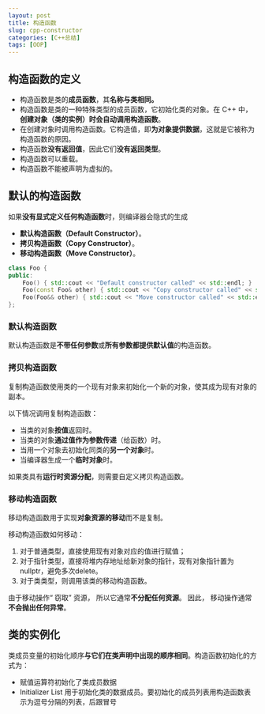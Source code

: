 ```yaml
---
layout: post
title: 构造函数
slug: cpp-constructor
categories: [C++总结]
tags: [OOP]
---
```


## 构造函数的定义

+   构造函数是类的**成员函数**，其**名称与类相同。**
+   构造函数是类的一种特殊类型的成员函数，它初始化类的对象。在 C++ 中，**创建对象（类的实例）时会自动调用构造函数**。
+   在创建对象时调用构造函数。它构造值，即**为对象提供数据**，这就是它被称为构造函数的原因。
+   构造函数**没有返回值**，因此它们**没有返回类型**。
+   构造函数可以重载。
+   构造函数不能被声明为虚拟的。

## 默认的构造函数

如果**没有显式定义任何构造函数**时，则编译器会隐式的生成

+   **默认构造函数（Default Constructor）**。
+   **拷贝构造函数（Copy Constructor）**。
+   **移动构造函数（Move Constructor）**。

```c++
class Foo {
public:
    Foo() { std::cout << "Default constructor called" << std::endl; }
    Foo(const Foo& other) { std::cout << "Copy constructor called" << std::endl; }
    Foo(Foo&& other) { std::cout << "Move constructor called" << std::endl; }
};
```

### 默认构造函数

默认构造函数是**不带任何参数**或**所有参数都提供默认值**的构造函数。

### 拷贝构造函数

复制构造函数使用类的一个现有对象来初始化一个新的对象，使其成为现有对象的副本。

以下情况调用复制构造函数：

+   当类的对象**按值**返回时。
+   当类的对象**通过值作为参数传递**（给函数）时。
+   当用一个对象去初始化同类的**另一个对象**时。
+   当编译器生成一个**临时对象**时。

如果类具有**运行时资源分配**，则需要自定义拷贝构造函数。

### 移动构造函数

移动构造函数用于实现**对象资源的移动**而不是复制。

移动构造函数如何移动：

1.   对于普通类型，直接使用现有对象对应的值进行赋值；
1.   对于指针类型，直接将堆内存地址给新对象的指针，现有对象指针置为nullptr，避免多次delete。
1.   对于类类型，则调用该类的移动构造函数。

由于移动操作“ 窃取” 资源， 所以它通常**不分配任何资源**。 因此， 移动操作通常**不会抛出任何异常**。

## 类的实例化

类成员变量的初始化顺序**与它们在类声明中出现的顺序相同**。构造函数初始化的方式为：

+   赋值运算符初始化了类成员数据
+   Initializer List 用于初始化类的数据成员。要初始化的成员列表用构造函数表示为逗号分隔的列表，后跟冒号